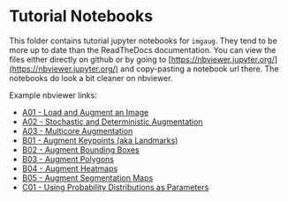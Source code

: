 # Tutorial Notebooks

This folder contains tutorial jupyter notebooks for `imgaug`.
They tend to be more up to date than the ReadTheDocs documentation.
You can view the files either directly on github or by going to
[https://nbviewer.jupyter.org/](https://nbviewer.jupyter.org/) and copy-pasting
a notebook url there. The notebooks do look a bit cleaner on nbviewer.

Example nbviewer links:
  * [A01 - Load and Augment an Image](https://nbviewer.jupyter.org/github/aleju/imgaug-doc/blob/master/notebooks/A01%20-%20Load%20and%20Augment%20an%20Image.ipynb)
  * [A02 - Stochastic and Deterministic Augmentation](https://nbviewer.jupyter.org/github/aleju/imgaug-doc/blob/master/notebooks/A02%20-%20Stochastic%20and%20Deterministic%20Augmentation.ipynb)
  * [A03 - Multicore Augmentation](https://nbviewer.jupyter.org/github/aleju/imgaug-doc/blob/master/notebooks/A03%20-%20Multicore%20Augmentation.ipynb)
  * [B01 - Augment Keypoints (aka Landmarks)](https://nbviewer.jupyter.org/github/aleju/imgaug-doc/blob/master/notebooks/B01%20-%20Augment%20Keypoints.ipynb)
  * [B02 - Augment Bounding Boxes](https://nbviewer.jupyter.org/github/aleju/imgaug-doc/blob/master/notebooks/B02%20-%20Augment%20Bounding%20Boxes.ipynb)
  * [B03 - Augment Polygons](https://nbviewer.jupyter.org/github/aleju/imgaug-doc/blob/master/notebooks/B03%20-%20Augment%20Polygons.ipynb)
  * [B04 - Augment Heatmaps](https://nbviewer.jupyter.org/github/aleju/imgaug-doc/blob/master/notebooks/B04%20-%20Augment%20Heatmaps.ipynb)
  * [B05 - Augment Segmentation Maps](https://nbviewer.jupyter.org/github/aleju/imgaug-doc/blob/master/notebooks/B05%20-%20Augment%20Segmentation%20Maps.ipynb)
  * [C01 - Using Probability Distributions as Parameters](https://nbviewer.jupyter.org/github/aleju/imgaug-doc/blob/master/notebooks/C01%20-%20Using%20Probability%20Distributions%20as%20Parameters.ipynb)
